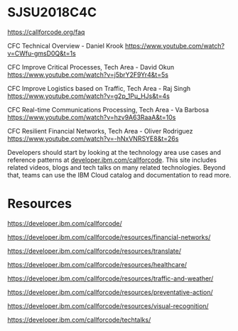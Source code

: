 # SJSU2018C4C

https://callforcode.org/faq 

CFC Technical Overview - Daniel Krook
https://www.youtube.com/watch?v=CWfu-gmsD0Q&t=1s

CFC Improve Critical Processes, Tech Area - David Okun
https://www.youtube.com/watch?v=j5brY2F9Yr4&t=5s

CFC Improve Logistics based on Traffic, Tech Area - Raj Singh
https://www.youtube.com/watch?v=g2p_1Pu_HJs&t=4s

CFC Real-time Communications Processing, Tech Area - Va Barbosa
https://www.youtube.com/watch?v=hzv9A63RaaA&t=10s

CFC Resilient Financial Networks, Tech Area - Oliver Rodriguez 
https://www.youtube.com/watch?v=-hNxVNRSYE8&t=26s

Developers should start by looking at the technology area use cases and reference patterns at <a href="developer.ibm.com/callforcode">developer.ibm.com/callforcode</a>. This site includes related videos, blogs and tech talks on many related technologies. Beyond that, teams can use the IBM Cloud catalog and documentation to read more. 

# Resources

https://developer.ibm.com/callforcode/

https://developer.ibm.com/callforcode/resources/financial-networks/

https://developer.ibm.com/callforcode/resources/translate/

https://developer.ibm.com/callforcode/resources/healthcare/

https://developer.ibm.com/callforcode/resources/traffic-and-weather/

https://developer.ibm.com/callforcode/resources/preventative-action/

https://developer.ibm.com/callforcode/resources/visual-recognition/

https://developer.ibm.com/callforcode/techtalks/



